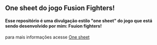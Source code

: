 ## One sheet do jogo Fusion Fighters!

#### Esse repositório é uma divulgação estilo "one sheet" do jogo que está sendo desenvolvido por mim: Fsuion fighters!
para mais informações acesse [One sheet](https://luc5z.github.io/Fusion_Fighters/root/)
